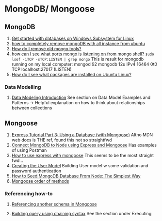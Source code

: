 # MongoDB/ Mongoose

## MongoDB

1. [Get started with databases on Windows Subsystem for Linux](https://docs.microsoft.com/en-us/windows/wsl/tutorials/wsl-database)
2. [how to completely remove mongoDB with all instance from ubuntu](https://stackoverflow.com/questions/57199607/how-to-completely-remove-mongodb-with-all-instance-from-ubuntu)
3. [How do I remove old mongo tools?](https://askubuntu.com/questions/1348289/how-do-i-remove-old-mongo-tools)
4. [how can I see what ports mongo is listening on from mongo shell?](https://stackoverflow.com/questions/9346431/how-can-i-see-what-ports-mongo-is-listening-on-from-mongo-shell)
   `sudo lsof -iTCP -sTCP:LISTEN | grep mongo` This is result for mongodb running on my local computer: mongod 92 mongodb 12u IPv4 16464 0t0 TCP localhost:27017 (LISTEN)
5. [How do I see what packages are installed on Ubuntu Linux?](https://www.cyberciti.biz/faq/apt-get-list-packages-are-installed-on-ubuntu-linux/)

### Data Modelling

1. [Data Modeling Introduction](https://docs.mongodb.com/manual/core/data-modeling-introduction/#data-modeling-introduction) See section on Data Model Examples and Patterns -> Helpful explanation on how to think about relationships between collections

## Mongoose

1. [Express Tutorial Part 3: Using a Database (with Mongoose)](https://developer.mozilla.org/en-US/docs/Learn/Server-side/Express_Nodejs/mongoose) Altho MDN web docs is THE ref, found this not so straightfwd
2. [Connect MongoDB to Node using Express and Mongoose](https://javascript.plainenglish.io/connect-mongodb-to-node-using-express-and-mongoose-c405d1158c) Has examples of using Postman
3. [How to use express with mongoose](https://kb.objectrocket.com/mongo-db/how-to-use-express-with-mongoose-1003) This seems to be the most straight fwd...
4. [Creating the User Model](https://thinkster.io/tutorials/node-json-api/creating-the-user-model) Building User model w some validation and password authentication
5. [How to Seed MongoDB Database From Node: The Simplest Way](https://javascript.plainenglish.io/seeding-mongodb-database-from-node-the-simplest-way-3d6a0c1c4668)
6. [Mongoose order of methods](https://www.codeproject.com/Questions/5260095/Mongoose-order-of-methods)

### Referencing how-to

1. [Referencing another schema in Mongoose](https://stackoverflow.com/questions/18001478/referencing-another-schema-in-mongoose)

2. [Building query using chaining syntax](https://mongoosejs.com/docs/queries.html) See the section under Executing
